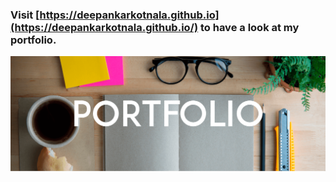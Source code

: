 ### Visit [https://deepankarkotnala.github.io](https://deepankarkotnala.github.io/) to have a look at my portfolio.

<img src="https://raw.githubusercontent.com/deepankarkotnala/deepankarkotnala.github.io/master/images/portfolio.png"  width="900" align="left"/>
